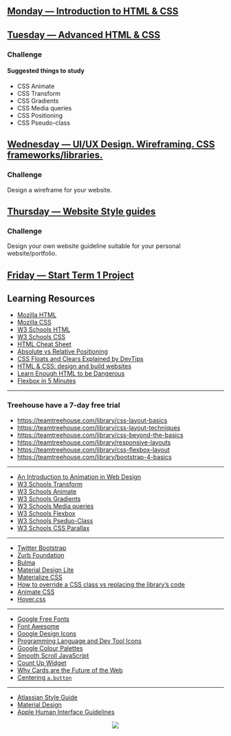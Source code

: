 ## [Monday — Introduction to HTML & CSS](/term-1/week-4/day-1/DailyPlanT1-W4-D1.md)

## [Tuesday — Advanced HTML & CSS](/term-1/week-4/day-2/DailyPlanT1-W4-D2.md)

### Challenge

#### Suggested things to study
- CSS Animate
- CSS Transform
- CSS Gradients
- CSS Media queries
- CSS Positioning
- CSS Pseudo-class

## [Wednesday — UI/UX Design. Wireframing. CSS frameworks/libraries.](/term-1/week-4/day-3/DailyPlanT1-W4-D3.md)

### Challenge

Design a wireframe for your website.

## [Thursday — Website Style guides](/term-1/week-4/day-4/DailyPlanT1-W4-D4.md)

### Challenge

Design your own website guideline suitable for your personal website/portfolio.

## [Friday — Start Term 1 Project](/term-1/week-4/day-5/DailyPlanT1-W4-D5.md)

## Learning Resources

- [Mozilla HTML](https://developer.mozilla.org/en-US/docs/Web/HTML)  
- [Mozilla CSS](https://developer.mozilla.org/en-US/docs/Web/CSS)  
- [W3 Schools HTML](http://www.w3schools.com/html/)  
- [W3 Schools CSS](http://www.w3schools.com/css/)  
- [HTML Cheat Sheet](https://hostingfacts.com/html-cheat-sheet/)  
- [Absolute vs Relative Positioning](https://codemyviews.com/blog/the-lowdown-on-absolute-vs-relative-positioning)  
- [CSS Floats and Clears Explained by DevTips](https://www.youtube.com/watch?v=xFGBNv2KeVU)  
- [HTML & CSS: design and build websites](http://wtf.tw/ref/duckett.pdf)  
- [Learn Enough HTML to be Dangerous](https://www.learnenough.com/html-tutorial#sec-html_intro)  
- [Flexbox in 5 Minutes](http://flexboxin5.com/)  

---

### Treehouse have a 7-day free trial

- https://teamtreehouse.com/library/css-layout-basics  
- https://teamtreehouse.com/library/css-layout-techniques  
- https://teamtreehouse.com/library/css-beyond-the-basics  
- https://teamtreehouse.com/library/responsive-layouts  
- https://teamtreehouse.com/library/css-flexbox-layout  
- https://teamtreehouse.com/library/bootstrap-4-basics  

---

- [An Introduction to Animation in Web Design](https://designshack.net/articles/graphics/an-introduction-to-animation-in-web-design/)  
- [W3 Schools Transform](http://www.w3schools.com/cssref/css3_pr_transform.asp)  
- [W3 Schools Animate](http://www.w3schools.com/css/css3_animations.asp)  
- [W3 Schools Gradients](http://www.w3schools.com/css/css3_gradients.asp)  
- [W3 Schools Media queries](http://www.w3schools.com/css/css3_mediaqueries.asp)  
- [W3 Schools Flexbox](http://www.w3schools.com/css/css3_flexbox.asp)  
- [W3 Schools Pseduo-Class](http://www.w3schools.com/css/css_pseudo_classes.asp)  
- [W3 Schools CSS Parallax](http://www.w3schools.com/howto/howto_css_parallax.asp)

---

- [Twitter Bootstrap](http://getbootstrap.com/css/)  
- [Zurb Foundation](http://foundation.zurb.com/)  
- [Bulma](http://bulma.io/)  
- [Material Design Lite](https://getmdl.io/started/index.html)  
- [Materialize CSS](http://materializecss.com/)  
- [How to override a CSS class vs replacing the library’s code](http://codepen.io/Ruegen/pen/PNOarp)  
- [Animate CSS](https://daneden.github.io/animate.css/)  
- [Hover.css](http://ianlunn.github.io/Hover/)  

---

- [Google Free Fonts](https://fonts.google.com/)  
- [Font Awesome](http://fontawesome.io/)  
- [Google Design Icons](https://design.google.com/icons/)  
- [Programming Language and Dev Tool Icons](http://devicon.fr/)  
- [Google Colour Palettes](https://material.google.com/style/color.html#color-color-palette)  
- [Smooth Scroll JavaScript](https://github.com/cferdinandi/smooth-scroll)  
- [Count Up Widget](http://www.tickcounter.com/countup)  
- [Why Cards are the Future of the Web](https://blog.intercom.com/why-cards-are-the-future-of-the-web/)  
- [Centering `a.button`](http://jsfiddle.net/2gMQ9/8/)

---

- [Atlassian Style Guide](https://design.atlassian.com/product/)  
- [Material Design](https://material.google.com/)  
- [Apple Human Interface Guidelines](https://developer.apple.com/ios/human-interface-guidelines/)


<p align="center"><img src="https://github.com/coder-factory-academy/cf-guidline-css/blob/master/CFA.png"></p>
